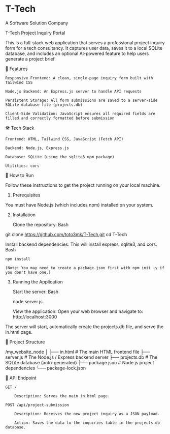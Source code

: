 # T-Tech
A Software Solution Company

T-Tech Project Inquiry Portal

This is a full-stack web application that serves a professional project inquiry form for a tech consultancy. It captures user data, saves it to a local SQLite database, and includes an optional AI-powered feature to help users generate a project brief.

🚀 Features

    Responsive Frontend: A clean, single-page inquiry form built with Tailwind CSS

    Node.js Backend: An Express.js server to handle API requests

    Persistent Storage: All form submissions are saved to a server-side SQLite database file (projects.db)

    Client-Side Validation: JavaScript ensures all required fields are filled and correctly formatted before submission

🛠️ Tech Stack

    Frontend: HTML, Tailwind CSS, JavaScript (Fetch API)

    Backend: Node.js, Express.js

    Database: SQLite (using the sqlite3 npm package)

    Utilities: cors

🚦 How to Run

Follow these instructions to get the project running on your local machine.

1. Prerequisites

You must have Node.js (which includes npm) installed on your system.

2. Installation

    Clone the repository:
    Bash

git clone https://github.com/toto3mk/T-Tech.git
cd T-Tech

Install backend dependencies: This will install express, sqlite3, and cors.
Bash

    npm install

    (Note: You may need to create a package.json first with npm init -y if you don't have one.)

3. Running the Application

    Start the server:
    Bash

    node server.js

    View the application: Open your web browser and navigate to: http://localhost:3000

The server will start, automatically create the projects.db file, and serve the in.html page.

📂 Project Structure

/my_website_node
│
├── in.html                 # The main HTML frontend file
├── server.js               # The Node.js / Express backend server
├── projects.db             # The SQLite database (auto-generated)
├── package.json            # Node.js project dependencies
└── package-lock.json

🔌 API Endpoint

    GET /

        Description: Serves the main in.html page.

    POST /api/project-submission

        Description: Receives the new project inquiry as a JSON payload.

        Action: Saves the data to the inquiries table in the projects.db database.
